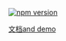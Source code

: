[![npm version](https://badge.fury.io/js/react-gm.svg)](https://badge.fury.io/js/react-gm)

[文档and demo](http://gmfe.github.io/react-gm/build/)
